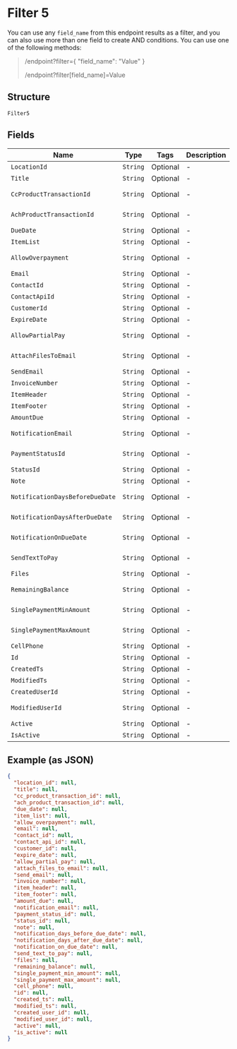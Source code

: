 
# Filter 5

You can use any `field_name` from this endpoint results as a filter, and you can also use more than one field to create AND conditions. You can use one of the following methods:

> /endpoint?filter={ "field_name": "Value" }
> 
> /endpoint?filter[field_name]=Value

## Structure

`Filter5`

## Fields

| Name | Type | Tags | Description | Getter | Setter |
|  --- | --- | --- | --- | --- | --- |
| `LocationId` | `String` | Optional | - | String getLocationId() | setLocationId(String locationId) |
| `Title` | `String` | Optional | - | String getTitle() | setTitle(String title) |
| `CcProductTransactionId` | `String` | Optional | - | String getCcProductTransactionId() | setCcProductTransactionId(String ccProductTransactionId) |
| `AchProductTransactionId` | `String` | Optional | - | String getAchProductTransactionId() | setAchProductTransactionId(String achProductTransactionId) |
| `DueDate` | `String` | Optional | - | String getDueDate() | setDueDate(String dueDate) |
| `ItemList` | `String` | Optional | - | String getItemList() | setItemList(String itemList) |
| `AllowOverpayment` | `String` | Optional | - | String getAllowOverpayment() | setAllowOverpayment(String allowOverpayment) |
| `Email` | `String` | Optional | - | String getEmail() | setEmail(String email) |
| `ContactId` | `String` | Optional | - | String getContactId() | setContactId(String contactId) |
| `ContactApiId` | `String` | Optional | - | String getContactApiId() | setContactApiId(String contactApiId) |
| `CustomerId` | `String` | Optional | - | String getCustomerId() | setCustomerId(String customerId) |
| `ExpireDate` | `String` | Optional | - | String getExpireDate() | setExpireDate(String expireDate) |
| `AllowPartialPay` | `String` | Optional | - | String getAllowPartialPay() | setAllowPartialPay(String allowPartialPay) |
| `AttachFilesToEmail` | `String` | Optional | - | String getAttachFilesToEmail() | setAttachFilesToEmail(String attachFilesToEmail) |
| `SendEmail` | `String` | Optional | - | String getSendEmail() | setSendEmail(String sendEmail) |
| `InvoiceNumber` | `String` | Optional | - | String getInvoiceNumber() | setInvoiceNumber(String invoiceNumber) |
| `ItemHeader` | `String` | Optional | - | String getItemHeader() | setItemHeader(String itemHeader) |
| `ItemFooter` | `String` | Optional | - | String getItemFooter() | setItemFooter(String itemFooter) |
| `AmountDue` | `String` | Optional | - | String getAmountDue() | setAmountDue(String amountDue) |
| `NotificationEmail` | `String` | Optional | - | String getNotificationEmail() | setNotificationEmail(String notificationEmail) |
| `PaymentStatusId` | `String` | Optional | - | String getPaymentStatusId() | setPaymentStatusId(String paymentStatusId) |
| `StatusId` | `String` | Optional | - | String getStatusId() | setStatusId(String statusId) |
| `Note` | `String` | Optional | - | String getNote() | setNote(String note) |
| `NotificationDaysBeforeDueDate` | `String` | Optional | - | String getNotificationDaysBeforeDueDate() | setNotificationDaysBeforeDueDate(String notificationDaysBeforeDueDate) |
| `NotificationDaysAfterDueDate` | `String` | Optional | - | String getNotificationDaysAfterDueDate() | setNotificationDaysAfterDueDate(String notificationDaysAfterDueDate) |
| `NotificationOnDueDate` | `String` | Optional | - | String getNotificationOnDueDate() | setNotificationOnDueDate(String notificationOnDueDate) |
| `SendTextToPay` | `String` | Optional | - | String getSendTextToPay() | setSendTextToPay(String sendTextToPay) |
| `Files` | `String` | Optional | - | String getFiles() | setFiles(String files) |
| `RemainingBalance` | `String` | Optional | - | String getRemainingBalance() | setRemainingBalance(String remainingBalance) |
| `SinglePaymentMinAmount` | `String` | Optional | - | String getSinglePaymentMinAmount() | setSinglePaymentMinAmount(String singlePaymentMinAmount) |
| `SinglePaymentMaxAmount` | `String` | Optional | - | String getSinglePaymentMaxAmount() | setSinglePaymentMaxAmount(String singlePaymentMaxAmount) |
| `CellPhone` | `String` | Optional | - | String getCellPhone() | setCellPhone(String cellPhone) |
| `Id` | `String` | Optional | - | String getId() | setId(String id) |
| `CreatedTs` | `String` | Optional | - | String getCreatedTs() | setCreatedTs(String createdTs) |
| `ModifiedTs` | `String` | Optional | - | String getModifiedTs() | setModifiedTs(String modifiedTs) |
| `CreatedUserId` | `String` | Optional | - | String getCreatedUserId() | setCreatedUserId(String createdUserId) |
| `ModifiedUserId` | `String` | Optional | - | String getModifiedUserId() | setModifiedUserId(String modifiedUserId) |
| `Active` | `String` | Optional | - | String getActive() | setActive(String active) |
| `IsActive` | `String` | Optional | - | String getIsActive() | setIsActive(String isActive) |

## Example (as JSON)

```json
{
  "location_id": null,
  "title": null,
  "cc_product_transaction_id": null,
  "ach_product_transaction_id": null,
  "due_date": null,
  "item_list": null,
  "allow_overpayment": null,
  "email": null,
  "contact_id": null,
  "contact_api_id": null,
  "customer_id": null,
  "expire_date": null,
  "allow_partial_pay": null,
  "attach_files_to_email": null,
  "send_email": null,
  "invoice_number": null,
  "item_header": null,
  "item_footer": null,
  "amount_due": null,
  "notification_email": null,
  "payment_status_id": null,
  "status_id": null,
  "note": null,
  "notification_days_before_due_date": null,
  "notification_days_after_due_date": null,
  "notification_on_due_date": null,
  "send_text_to_pay": null,
  "files": null,
  "remaining_balance": null,
  "single_payment_min_amount": null,
  "single_payment_max_amount": null,
  "cell_phone": null,
  "id": null,
  "created_ts": null,
  "modified_ts": null,
  "created_user_id": null,
  "modified_user_id": null,
  "active": null,
  "is_active": null
}
```

